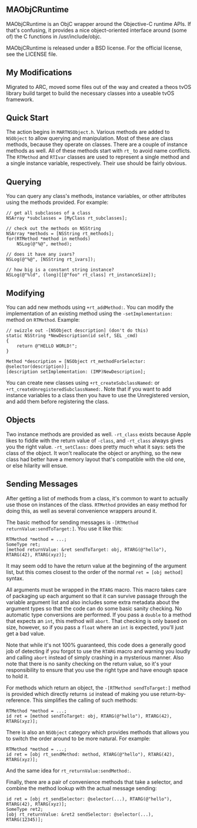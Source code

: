 MAObjCRuntime
-------------

MAObjCRuntime is an ObjC wrapper around the Objective-C runtime APIs. If that's confusing, it provides a nice object-oriented interface around (some of) the C functions in /usr/include/objc.

MAObjCRuntime is released under a BSD license. For the official license, see the LICENSE file.

My Modifications
-----------

Migrated to ARC, moved some files out of the way and created a theos tvOS library build target to build the necessary classes into a useable tvOS framework.


Quick Start
-----------

The action begins in `MARTNSObject.h`. Various methods are added to `NSObject` to allow querying and manipulation. Most of these are class methods, because they operate on classes. There are a couple of instance methods as well. All of these methods start with `rt_` to avoid name conflicts. The `RTMethod` and `RTIvar` classes are used to represent a single method and a single instance variable, respectively. Their use should be fairly obvious.

Querying
--------

You can query any class's methods, instance variables, or other attributes using the methods provided. For example:

    // get all subclasses of a class
    NSArray *subclasses = [MyClass rt_subclasses];
    
    // check out the methods on NSString
    NSArray *methods = [NSString rt_methods];
    for(RTMethod *method in methods)
        NSLog(@"%@", method);
    
    // does it have any ivars?
    NSLog(@"%@", [NSString rt_ivars]);
    
    // how big is a constant string instance?
    NSLog(@"%ld", (long)[[@"foo" rt_class] rt_instanceSize]);

Modifying
---------

You can add new methods using `+rt_addMethod:`. You can modify the implementation of an existing method using the `-setImplementation:` method on `RTMethod`. Example:

    // swizzle out -[NSObject description] (don't do this)
    static NSString *NewDescription(id self, SEL _cmd)
    {
        return @"HELLO WORLD!";
    }
    
    Method *description = [NSObject rt_methodForSelector: @selector(description)];
    [description setImplementation: (IMP)NewDescription];

You can create new classes using `+rt_createSubclassNamed:` or `+rt_createUnregisteredSubclassNamed:`. Note that if you want to add instance variables to a class then you have to use the Unregistered version, and add them before registering the class.

Objects
-------

Two instance methods are provided as well. `-rt_class` exists because Apple likes to fiddle with the return value of `-class`, and `-rt_class` always gives you the right value. `-rt_setClass:` does pretty much what it says: sets the class of the object. It won't reallocate the object or anything, so the new class had better have a memory layout that's compatible with the old one, or else hilarity will ensue.

Sending Messages
----------------

After getting a list of methods from a class, it's common to want to actually use those on instances of the class. `RTMethod` provides an easy method for doing this, as well as several convenience wrappers around it.

The basic method for sending messages is `-[RTMethod returnValue:sendToTarget:]`. You use it like this:

    RTMethod *method = ...;
    SomeType ret;
    [method returnValue: &ret sendToTarget: obj, RTARG(@"hello"), RTARG(42), RTARG(xyz)];

It may seem odd to have the return value at the beginning of the argument list, but this comes closest to the order of the normal `ret = [obj method]` syntax.

All arguments must be wrapped in the `RTARG` macro. This macro takes care of packaging up each argument so that it can survive passage through the variable argument list and also includes some extra metadata about the argument types so that the code can do some basic sanity checking. No automatic type conversions are performed. If you pass a `double` to a method that expects an `int`, this method will `abort`. That checking is only based on size, however, so if you pass a `float` where an `int` is expected, you'll just get a bad value.

Note that while it's not 100% guaranteed, this code does a generally good job of detecting if you forgot to use the `RTARG` macro and warning you loudly and calling `abort` instead of simply crashing in a mysterious manner. Also note that there is no sanity checking on the return value, so it's your responsibility to ensure that you use the right type and have enough space to hold it.

For methods which return an object, the `-[RTMethod sendToTarget:]` method is provided which directly returns `id` instead of making you use return-by-reference. This simplifies the calling of such methods:

    RTMethod *method = ...;
    id ret = [method sendToTarget: obj, RTARG(@"hello"), RTARG(42), RTARG(xyz)];

There is also an `NSObject` category which provides methods that allows you to switch the order around to be more natural. For example:

    RTMethod *method = ...;
    id ret = [obj rt_sendMethod: method, RTARG(@"hello"), RTARG(42), RTARG(xyz)];

And the same idea for `rt_returnValue:sendMethod:`.

Finally, there are a pair of convenience methods that take a selector, and combine the method lookup with the actual message sending:

    id ret = [obj rt_sendSelector: @selector(...), RTARG(@"hello"), RTARG(42), RTARG(xyz)];
    SomeType ret2;
    [obj rt_returnValue: &ret2 sendSelector: @selector(...), RTARG(12345)];
